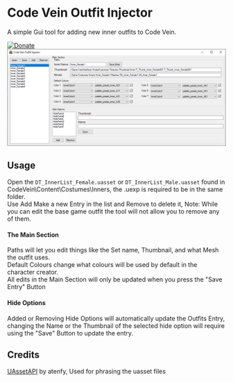 # Code Vein Outfit Injector
A simple Gui tool for adding new inner outfits to Code Vein.  

[![Donate](https://img.shields.io/badge/Donate-PayPal-green.svg)](https://www.paypal.com/donate?hosted_button_id=7LVCJCM9LNQ2W)  
![UI](ExampleImages/Main.png)  

## Usage

Open the `DT_InnerList_Female.uasset` or `DT_InnerList_Male.uasset` found in CodeVein\Content\Costumes\Inners, the .uexp is required to be in the same folder.  
Use Add Make a new Entry in the list and Remove to delete it, Note: While you can edit the base game outfit the tool will not allow you to remove any of them.

#### The Main Section 
Paths will let you edit things like the Set name, Thumbnail, and what Mesh the outfit uses.  
Default Colours change what colours will be used by default in the character creator.  
All edits in the Main Section will only be updated when you press the "Save Entry" Button

#### Hide Options

Added or Removing Hide Options will automatically update the Outfits Entry, changing the Name or the Thumbnail of the selected hide option will require using the "Save" Button to update the entry.


## Credits
[UAssetAPI](https://github.com/atenfyr/UAssetAPI) by atenfy, Used for phrasing the uasset files